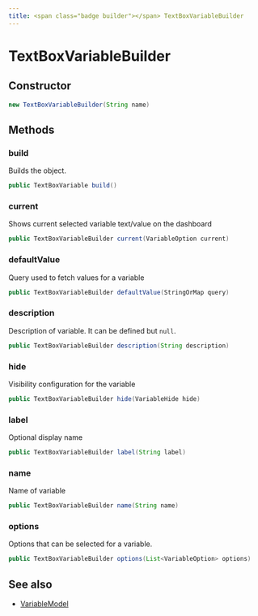 ```yaml
---
title: <span class="badge builder"></span> TextBoxVariableBuilder
---
```

# <span class="badge builder"></span> TextBoxVariableBuilder

## Constructor

```java
new TextBoxVariableBuilder(String name)
```
## Methods

### <span class="badge object-method"></span> build

Builds the object.

```java
public TextBoxVariable build()
```

### <span class="badge object-method"></span> current

Shows current selected variable text/value on the dashboard

```java
public TextBoxVariableBuilder current(VariableOption current)
```

### <span class="badge object-method"></span> defaultValue

Query used to fetch values for a variable

```java
public TextBoxVariableBuilder defaultValue(StringOrMap query)
```

### <span class="badge object-method"></span> description

Description of variable. It can be defined but `null`.

```java
public TextBoxVariableBuilder description(String description)
```

### <span class="badge object-method"></span> hide

Visibility configuration for the variable

```java
public TextBoxVariableBuilder hide(VariableHide hide)
```

### <span class="badge object-method"></span> label

Optional display name

```java
public TextBoxVariableBuilder label(String label)
```

### <span class="badge object-method"></span> name

Name of variable

```java
public TextBoxVariableBuilder name(String name)
```

### <span class="badge object-method"></span> options

Options that can be selected for a variable.

```java
public TextBoxVariableBuilder options(List<VariableOption> options)
```

## See also

 * <span class="badge object-type-class"></span> [VariableModel](./object-VariableModel.md)
